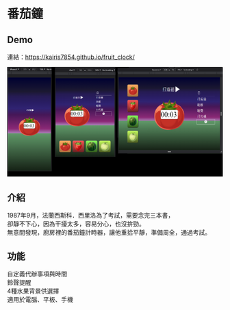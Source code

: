 # 番茄鐘
## Demo
連結：https://kairis7854.github.io/fruit_clock/


![image](ReadMeIMG.png)
## 介紹
1987年9月，法蘭西斯科．西里洛為了考試，需要念完三本書，\
卻靜不下心，因為干擾太多，容易分心，也沒拚勁。\
無意間發現，廚房裡的番茄鐘計時器，讓他重拾平靜，準備周全，通過考試。

## 功能
自定義代辦事項與時間\
鈴聲提醒\
4種水果背景供選擇\
適用於電腦、平板、手機


